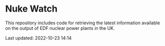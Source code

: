 # Nuke Watch

This repository includes code for retrieving the latest information available on the output of EDF nuclear power plants in the UK.

Last updated: 2022-10-23 14:14